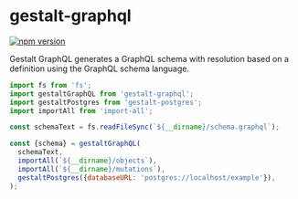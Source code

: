 gestalt-graphql
===============

[![npm version](https://badge.fury.io/js/gestalt-graphql.svg)](https://badge.fury.io/js/gestalt-graphql)

Gestalt GraphQL generates a GraphQL schema with resolution based on a definition
using the GraphQL schema language.


```javascript
import fs from 'fs';
import gestaltGraphQL from 'gestalt-graphql';
import gestaltPostgres from 'gestalt-postgres';
import importAll from 'import-all';

const schemaText = fs.readFileSync(`${__dirname}/schema.graphql`);

const {schema} = gestaltGraphQL(
  schemaText,
  importAll(`${__dirname}/objects`),
  importAll(`${__dirname}/mutations`),
  gestaltPostgres({databaseURL: 'postgres://localhost/example'}),
);
```
